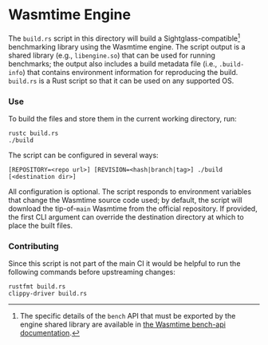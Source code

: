 # Wasmtime Engine

The `build.rs` script in this directory will build a Sightglass-compatible[^details] benchmarking
library using the Wasmtime engine. The script output is a shared library (e.g., `libengine.so`) that
can be used for running benchmarks; the output also includes a build metadata file (i.e.,
`.build-info`) that contains environment information for reproducing the build. `build.rs` is a Rust
script so that it can be used on any supported OS.

[^details]: The specific details of the `bench` API that must be exported by the
engine shared library are available in [the Wasmtime bench-api
documentation](https://github.com/bytecodealliance/wasmtime/blob/main/crates/bench-api/src/lib.rs).

### Use

To build the files and store them in the current working directory, run:

```
rustc build.rs
./build
```

The script can be configured in several ways:

```
[REPOSITORY=<repo url>] [REVISION=<hash|branch|tag>] ./build [<destination dir>]
```

All configuration is optional. The script responds to environment variables that change the Wasmtime
source code used; by default, the script will download the tip-of-`main` Wasmtime from the official
repository. If provided, the first CLI argument can override the destination directory at which to
place the built files.

### Contributing

Since this script is not part of the main CI it would be helpful to run the following commands
before upstreaming changes:

```
rustfmt build.rs
clippy-driver build.rs
```

